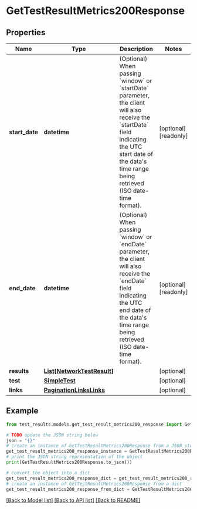 # GetTestResultMetrics200Response


## Properties

Name | Type | Description | Notes
------------ | ------------- | ------------- | -------------
**start_date** | **datetime** | (Optional) When passing &#x60;window&#x60; or &#x60;startDate&#x60; parameter,  the client will also receive the &#x60;startDate&#x60; field indicating the UTC start date of the data&#39;s time range being retrieved  (ISO date-time format). | [optional] [readonly] 
**end_date** | **datetime** | (Optional) When passing &#x60;window&#x60; or &#x60;endDate&#x60; parameter,  the client will also receive the &#x60;endDate&#x60; field indicating the UTC end date of the data&#39;s time range being retrieved  (ISO date-time format). | [optional] [readonly] 
**results** | [**List[NetworkTestResult]**](NetworkTestResult.md) |  | [optional] 
**test** | [**SimpleTest**](SimpleTest.md) |  | [optional] 
**links** | [**PaginationLinksLinks**](PaginationLinksLinks.md) |  | [optional] 

## Example

```python
from test_results.models.get_test_result_metrics200_response import GetTestResultMetrics200Response

# TODO update the JSON string below
json = "{}"
# create an instance of GetTestResultMetrics200Response from a JSON string
get_test_result_metrics200_response_instance = GetTestResultMetrics200Response.from_json(json)
# print the JSON string representation of the object
print(GetTestResultMetrics200Response.to_json())

# convert the object into a dict
get_test_result_metrics200_response_dict = get_test_result_metrics200_response_instance.to_dict()
# create an instance of GetTestResultMetrics200Response from a dict
get_test_result_metrics200_response_from_dict = GetTestResultMetrics200Response.from_dict(get_test_result_metrics200_response_dict)
```
[[Back to Model list]](../README.md#documentation-for-models) [[Back to API list]](../README.md#documentation-for-api-endpoints) [[Back to README]](../README.md)


